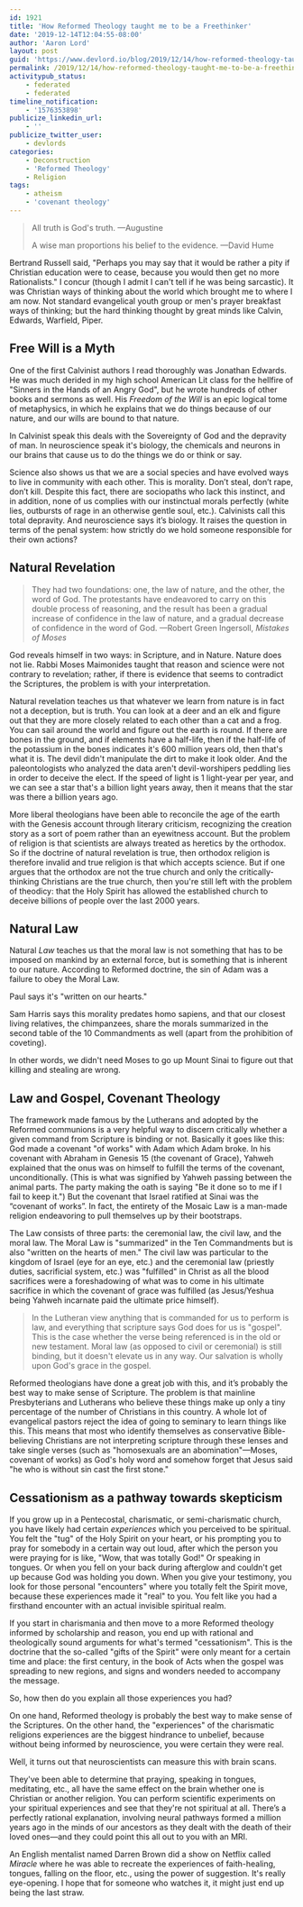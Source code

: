 ```yaml
---
id: 1921
title: 'How Reformed Theology taught me to be a Freethinker'
date: '2019-12-14T12:04:55-08:00'
author: 'Aaron Lord'
layout: post
guid: 'https://www.devlord.io/blog/2019/12/14/how-reformed-theology-taught-me-to-be-a-freethinker/'
permalink: /2019/12/14/how-reformed-theology-taught-me-to-be-a-freethinker/
activitypub_status:
    - federated
    - federated
timeline_notification:
    - '1576353898'
publicize_linkedin_url:
    - ''
publicize_twitter_user:
    - devlords
categories:
    - Deconstruction
    - 'Reformed Theology'
    - Religion
tags:
    - atheism
    - 'covenant theology'
---
```


<blockquote>
  All truth is God's truth. —Augustine
  
  A wise man proportions his belief to the evidence. —David Hume
</blockquote>

Bertrand Russell said, "Perhaps you may say that it would be rather a pity if Christian education were to cease, because you would then get no more Rationalists." I concur (though I admit I can't tell if he was being sarcastic). It was Christian ways of thinking about the world which brought me to where I am now. Not standard evangelical youth group or men's prayer breakfast ways of thinking; but the hard thinking thought by great minds like Calvin, Edwards, Warfield, Piper.

<h2>Free Will is a Myth</h2>

One of the first Calvinist authors I read thoroughly was Jonathan Edwards. He was much derided in my high school American Lit class for the hellfire of "Sinners in the Hands of an Angry God", but he wrote hundreds of other books and sermons as well. His <em>Freedom of the Will</em> is an epic logical tome of metaphysics, in which he explains that we do things because of our nature, and our wills are bound to that nature.

In Calvinist speak this deals with the Sovereignty of God and the depravity of man. In neuroscience speak it's biology, the chemicals and neurons in our brains that cause us to do the things we do or think or say.

Science also shows us that we are a social species and have evolved ways to live in community with each other. This is morality. Don’t steal, don’t rape, don’t kill. Despite this fact, there are sociopaths who lack this instinct, and in addition, none of us complies with our instinctual morals perfectly (white lies, outbursts of rage in an otherwise gentle soul, etc.). Calvinists call this total depravity. And neuroscience says it’s biology. It raises the question in terms of the penal system: how strictly do we hold someone responsible for their own actions?

<h2>Natural Revelation</h2>

<blockquote>
  They had two foundations: one, the law of nature, and the other, the word of God. The protestants have endeavored to carry on this double process of reasoning, and the result has been a gradual increase of confidence in the law of nature, and a gradual decrease of confidence in the word of God. —Robert Green Ingersoll, <em>Mistakes of Moses</em>
</blockquote>

God reveals himself in two ways: in Scripture, and in Nature. Nature does not lie. Rabbi Moses Maimonides taught that reason and science were not contrary to revelation; rather, if there is evidence that seems to contradict the Scriptures, the problem is with your interpretation.

Natural revelation teaches us that whatever we learn from nature is in fact not a deception, but is truth. You can look at a deer and an elk and figure out that they are more closely related to each other than a cat and a frog. You can sail around the world and figure out the earth is round. If there are bones in the ground, and if elements have a half-life, then if the half-life of the potassium in the bones indicates it's 600 million years old, then that's what it is. The devil didn't manipulate the dirt to make it look older. And the paleontologists who analyzed the data aren't devil-worshipers peddling lies in order to deceive the elect. If the speed of light is 1 light-year per year, and we can see a star that's a billion light years away, then it means that the star was there a billion years ago.

More liberal theologians have been able to reconcile the age of the earth with the Genesis account through literary criticism, recognizing the creation story as a sort of poem rather than an eyewitness account. But the problem of religion is that scientists are always treated as heretics by the orthodox. So if the doctrine of natural revelation is true, then orthodox religion is therefore invalid and true religion is that which accepts science. But if one argues that the orthodox are not the true church and only the critically-thinking Christians are the true church, then you're still left with the problem of theodicy: that the Holy Spirit has allowed the established church to deceive billions of people over the last 2000 years.

<h2>Natural Law</h2>

Natural <em>Law</em> teaches us that the moral law is not something that has to be imposed on mankind by an external force, but is something that is inherent to our nature. According to Reformed doctrine, the sin of Adam was a failure to obey the Moral Law.

Paul says it's "written on our hearts."

Sam Harris says this morality predates homo sapiens, and that our closest living relatives, the chimpanzees, share the morals summarized in the second table of the 10 Commandments as well (apart from the prohibition of coveting).

In other words, we didn't need Moses to go up Mount Sinai to figure out that killing and stealing are wrong.

<h2>Law and Gospel, Covenant Theology</h2>

The framework made famous by the Lutherans and adopted by the Reformed communions is a very helpful way to discern critically whether a given command from Scripture is binding or not. Basically it goes like this: God made a covenant "of works" with Adam which Adam broke. In his covenant with Abraham in Genesis 15 (the covenant of Grace), Yahweh explained that the onus was on himself to fulfill the terms of the covenant, unconditionally. (This is what was signified by Yahweh passing between the animal parts. The party making the oath is saying "Be it done so to me if I fail to keep it.") But the covenant that Israel ratified at Sinai was the “covenant of works”. In fact, the entirety of the Mosaic Law is a man-made religion endeavoring to pull themselves up by their bootstraps.

The Law consists of three parts: the ceremonial law, the civil law, and the moral law. The Moral Law is "summarized" in the Ten Commandments but is also "written on the hearts of men." The civil law was particular to the kingdom of Israel (eye for an eye, etc.) and the ceremonial law (priestly duties, sacrificial system, etc.) was "fulfilled" in Christ as all the blood sacrifices were a foreshadowing of what was to come in his ultimate sacrifice in which the covenant of grace was fulfilled (as Jesus/Yeshua being Yahweh incarnate paid the ultimate price himself).

<blockquote>
  In the Lutheran view anything that is commanded for us to perform is law, and everything that scripture says God does for us is "gospel". This is the case whether the verse being referenced is in the old or new testament. Moral law (as opposed to civil or ceremonial) is still binding, but it doesn't elevate us in any way. Our salvation is wholly upon God's grace in the gospel.
</blockquote>

Reformed theologians have done a great job with this, and it’s probably the best way to make sense of Scripture. The problem is that mainline Presbyterians and Lutherans who believe these things make up only a tiny percentage of the number of Christians in this country. A whole lot of evangelical pastors reject the idea of going to seminary to learn things like this. This means that most who identify themselves as conservative Bible-believing Christians are not interpreting scripture through these lenses and take single verses (such as "homosexuals are an abomination"—Moses, covenant of works) as God's holy word and somehow forget that Jesus said "he who is without sin cast the first stone."

<h2>Cessationism as a pathway towards skepticism</h2>

If you grow up in a Pentecostal, charismatic, or semi-charismatic church, you have likely had certain <em>experiences</em> which you perceived to be spiritual. You felt the "tug" of the Holy Spirit on your heart, or his prompting you to pray for somebody in a certain way out loud, after which the person you were praying for is like, "Wow, that was totally God!" Or speaking in tongues. Or when you fell on your back during afterglow and couldn't get up because God was holding you down. When you give your testimony, you look for those personal "encounters" where you totally felt the Spirit move, because these experiences made it "real" to you. You felt like you had a firsthand encounter with an actual invisible spiritual realm.

If you start in charismania and then move to a more Reformed theology informed by scholarship and reason, you end up with rational and theologically sound arguments for what's termed "cessationism". This is the doctrine that the so-called "gifts of the Spirit" were only meant for a certain time and place: the first century, in the book of Acts when the gospel was spreading to new regions, and signs and wonders needed to accompany the message.

So, how then do you explain all those experiences you had?

On one hand, Reformed theology is probably the best way to make sense of the Scriptures. On the other hand, the "experiences" of the charismatic religions experiences are the biggest hindrance to unbelief, because without being informed by neuroscience, you were certain they were real.

Well, it turns out that neuroscientists can measure this with brain scans.

They've been able to determine that praying, speaking in tongues, meditating, etc., all have the same effect on the brain whether one is Christian or another religion. You can perform scientific experiments on your spiritual experiences and see that they're not spiritual at all. There’s a perfectly rational explanation, involving neural pathways formed a million years ago in the minds of our ancestors as they dealt with the death of their loved ones—and they could point this all out to you with an MRI.

An English mentalist named Darren Brown did a show on Netflix called <em>Miracle</em> where he was able to recreate the experiences of faith-healing, tongues, falling on the floor, etc., using the power of suggestion. It's really eye-opening. I hope that for someone who watches it, it might just end up being the last straw.